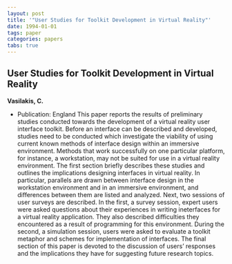 ```yaml
---
layout: post
title: '"User Studies for Toolkit Development in Virtual Reality"'
date: 1994-01-01
tags: paper
categories: papers
tabs: true
---
```


## User Studies for Toolkit Development in Virtual Reality
**Vasilakis, C.**
- Publication: England
This paper reports the results of preliminary studies conducted towards the development of a virtual reality user interface toolkit. Before an interface can be described and developed, studies need to be conducted which investigate the viability of using current known methods of interface design within an immersive environment.  Methods that work successfully on one particular platform, for instance, a workstation, may not be suited for use in a virtual reality environment. The first section briefly describes these studies and outlines the implications designing interfaces in virtual reality. In particular, parallels are drawn between interface design in the workstation environment and in an immersive environment, and differences between them are listed and analyzed. Next, two sessions of user surveys are described. In the first, a survey session, expert users were asked questions about their experiences in writing ineterfaces for a virtual reality application. They also described difficulties they encountered as a result of programming for this environment. During the second, a simulation session, users were asked to evaluate a toolkit metaphor and schemes for implementation of interfaces. The final section of this paper is devoted to the discussion of users&rsquo; responses and the implications they have for suggesting future research topics.